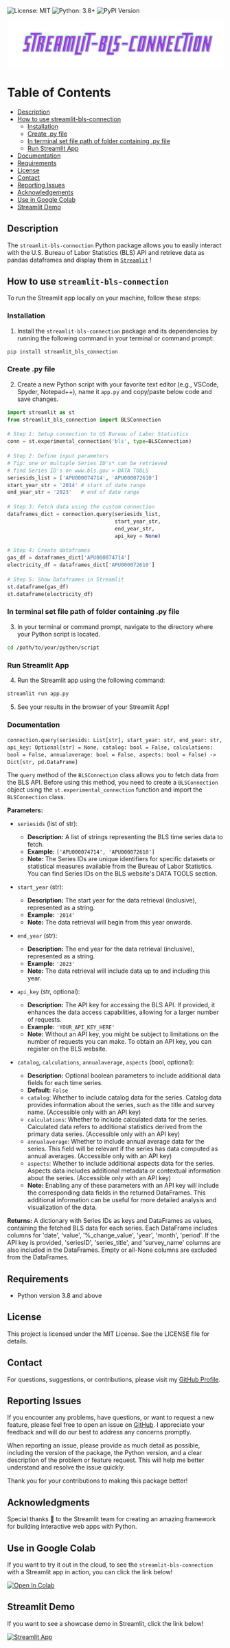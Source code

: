 ![License: MIT](https://img.shields.io/badge/License-MIT-yellow.svg)
![Python: 3.8+](https://img.shields.io/badge/Python-3.8+-blue.svg)
![PyPI Version](https://img.shields.io/pypi/v/streamlit-bls-connection.svg)

<div align="center">
  <img src="https://raw.githubusercontent.com/tonyhollaar/streamlit_bls_connection/main/logo.svg"><br>
</div>

# Table of Contents
- [Description](#description)
- [How to use streamlit-bls-connection](#how-to-use-streamlit-bls-connection)
    - [Installation](#installation)
    - [Create .py file](#create-py-file)
    - [In terminal set file path of folder containing .py file](#in-terminal-set-file-path-of-folder-containing-py-file)
    - [Run Streamlit App](#run-streamlit-app)
- [Documentation](#documentation)
- [Requirements](#requirements)
- [License](#license)
- [Contact](#contact)
- [Reporting Issues](#reporting-issues)
- [Acknowledgements](#acknowledgements)
- [Use in Google Colab](#use-in-google-colab)
- [Streamlit Demo](#streamlit-demo)

## Description
The `streamlit-bls-connection` Python package allows you to easily interact with the U.S. Bureau of Labor Statistics (BLS) API and retrieve data as pandas dataframes and display them in [`Streamlit`](https://docs.streamlit.io/) !

## How to use `streamlit-bls-connection`
To run the Streamlit app locally on your machine, follow these steps:

### Installation
1. Install the `streamlit-bls-connection` package and its dependencies by running the following command in your terminal or command prompt:

```bash
pip install streamlit_bls_connection
```

### Create .py file
2. Create a new Python script  with your favorite text editor (e.g., VSCode, Spyder, Notepad++), name it `app.py` and copy/paste below code and save changes.
```python
import streamlit as st
from streamlit_bls_connection import BLSConnection

# Step 1: Setup connection to US Bureau of Labor Statistics
conn = st.experimental_connection('bls', type=BLSConnection)

# Step 2: Define input parameters
# Tip: one or multiple Series ID's* can be retrieved
# find Series ID's on www.bls.gov > DATA TOOLS
seriesids_list = ['APU000074714', 'APU000072610']
start_year_str = '2014' # start of date range
end_year_str = '2023'   # end of date range

# Step 3: Fetch data using the custom connection
dataframes_dict = connection.query(seriesids_list,
                                   start_year_str, 
                                   end_year_str,
                                   api_key = None)

# Step 4: Create dataframes
gas_df = dataframes_dict['APU000074714']
electricity_df = dataframes_dict['APU000072610']

# Step 5: Show Dataframes in Streamlit
st.dataframe(gas_df)
st.dataframe(electricity_df)
```

### In terminal set file path of folder containing .py file
3. In your terminal or command prompt, navigate to the directory where your Python script is located.
```bash
cd /path/to/your/python/script
```
### Run Streamlit App
4. Run the Streamlit app using the following command:
```bash
streamlit run app.py
```
5. See your results in the browser of your Streamlit App!

### Documentation
`connection.query(seriesids: List[str], start_year: str, end_year: str, api_key: Optional[str] = None, catalog: bool = False, calculations: bool = False, annualaverage: bool = False, aspects: bool = False) -> Dict[str, pd.DataFrame]`

The `query` method of the `BLSConnection` class allows you to fetch data from the BLS API. Before using this method, you need to create a `BLSConnection` object using the `st.experimental_connection` function and import the `BLSConnection` class.

**Parameters:**

- `seriesids` (list of str):
    - **Description:** A list of strings representing the BLS time series data to fetch.
    - **Example:** `['APU000074714', 'APU000072610']`
    - **Note:** The Series IDs are unique identifiers for specific datasets or statistical measures available from the Bureau of Labor Statistics. You can find Series IDs on the BLS website's DATA TOOLS section.

- `start_year` (str):
    - **Description:** The start year for the data retrieval (inclusive), represented as a string.
    - **Example:** `'2014'`
    - **Note:** The data retrieval will begin from this year onwards.

- `end_year` (str):
    - **Description:** The end year for the data retrieval (inclusive), represented as a string.
    - **Example:** `'2023'`
    - **Note:** The data retrieval will include data up to and including this year.

- `api_key` (str, optional):
    - **Description:** The API key for accessing the BLS API. If provided, it enhances the data access capabilities, allowing for a larger number of requests.
    - **Example:** `'YOUR_API_KEY_HERE'`
    - **Note:** Without an API key, you might be subject to limitations on the number of requests you can make. To obtain an API key, you can register on the BLS website.

- `catalog`, `calculations`, `annualaverage`, `aspects` (bool, optional):
    - **Description:** Optional boolean parameters to include additional data fields for each time series.
    - **Default:** `False`
    - `catalog`: Whether to include catalog data for the series. Catalog data provides information about the series, such as the title and survey name. (Accessible only with an API key)
    - `calculations`: Whether to include calculated data for the series. Calculated data refers to additional statistics derived from the primary data series. (Accessible only with an API key)
    - `annualaverage`: Whether to include annual average data for the series. This field will be relevant if the series has data computed as annual averages. (Accessible only with an API key)
    - `aspects`: Whether to include additional aspects data for the series. Aspects data includes additional metadata or contextual information about the series. (Accessible only with an API key)
    - **Note:** Enabling any of these parameters with an API key will include the corresponding data fields in the returned DataFrames. This additional information can be useful for more detailed analysis and visualization of the data.

**Returns:** A dictionary with Series IDs as keys and DataFrames as values, containing the fetched BLS data for each series. Each DataFrame includes columns for 'date', 'value', '%_change_value', 'year', 'month', 'period'. If the API key is provided, 'seriesID', 'series_title', and 'survey_name' columns are also included in the DataFrames. Empty or all-None columns are excluded from the DataFrames.

## Requirements
- Python version 3.8 and above

## License
This project is licensed under the MIT License. See the LICENSE file for details.

## Contact
For questions, suggestions, or contributions, please visit my [GitHub Profile](https://github.com/tonyhollaar).

## Reporting Issues

If you encounter any problems, have questions, or want to request a new feature, please feel free to open an issue on [GitHub](https://github.com/tonyhollaar/streamlit_bls_connection/issues). I appreciate your feedback and will do our best to address any concerns promptly.

When reporting an issue, please provide as much detail as possible, including the version of the package, the Python version, and a clear description of the problem or feature request. This will help me better understand and resolve the issue quickly.

Thank you for your contributions to making this package better!

## Acknowledgments
Special thanks 👏 to the Streamlit team for creating an amazing framework for building interactive web apps with Python.

## Use in Google Colab
If you want to try it out in the cloud, to see the `streamlit-bls-connection` with a Streamlit app in action, you can click the link below!

[![Open In Colab](https://colab.research.google.com/assets/colab-badge.svg)](https://colab.research.google.com/github/tonyhollaar/streamlit_bls_connection/blob/main/example_googlecolab_streamlit_bls_connection.ipynb)

## Streamlit Demo
If you want to see a showcase demo in Streamlit, click the link below!

[![Streamlit App](https://static.streamlit.io/badges/streamlit_badge_black_white.svg)](https://bls-connection-demo.streamlit.app/)

